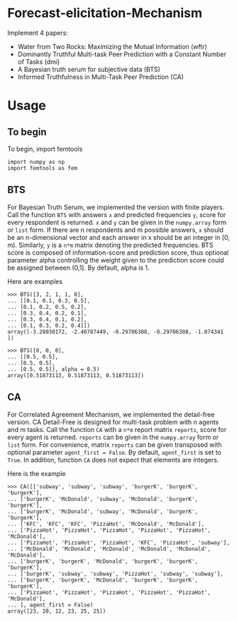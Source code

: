 # Forecast-elicitation-Mechanism

Implement 4 papers:

- Water from Two Rocks: Maximizing the Mutual Information (wftr)
- Dominantly Truthful Multi-task Peer Prediction with a Constant Number of Tasks (dmi)
- A Bayesian truth serum for subjective data (BTS)
- Informed Truthfulness in Multi-Task Peer Prediction (CA)

# Usage

## To begin
To begin, import femtools

	import numpy as np
    import femtools as fem

## BTS
For Bayesian Truth Serum, we implemented the version with finite players. Call the function `BTS` with answers `x` and predicted frequencies `y`, score for every respondent is returned. `x` and `y` can be given in the `numpy.array` form or `list` form. If there are n respondents and m possible answers, `x` should be an n-dimensional vector and  each answer in x should be an integer in [0, m). Similarly, `y` is a `n*m` matrix denoting the predicted frequencies. BTS score is composed of information-score and prediction score, thus optional parameter alpha controlling the weight given to the prediction score could be assigned between (0,1]. By default, alpha is 1.

Here are examples

	>>> BTS([3, 2, 1, 1, 0],
	... [[0.1, 0.1, 0.3, 0.5],
	... [0.1, 0.2, 0.5, 0.2],
	... [0.3, 0.4, 0.2, 0.1],
	... [0.3, 0.4, 0.1, 0.2],
	... [0.1, 0.3, 0.2, 0.4]])
	array([-3.28030172, -2.40787449, -0.29706308, -0.29706308, -1.074341  ])

	>>> BTS([0, 0, 0],
	... [[0.5, 0.5],
	... [0.5, 0.5],
	... [0.5, 0.5]], alpha = 0.5)
	array([0.51873113, 0.51873113, 0.51873113])

## CA
For Correlated Agreement Mechanism, we implemented the detail-free version. CA Detail-Free is designed for multi-task problem with n agents and m tasks. Call the function `CA` with a `n*m` report matrix `reports`, score for every agent is returned. `reports` can be given in the `numpy.array` form or `list` form. For convenience, matrix `reports` can be given transposed with optional parameter `agent_first = False`. By default, `agent_first` is set to `True`. In addition, function `CA` does not expect that elements are integers.

Here is the example

	>>> CA([['subway', 'subway', 'subway', 'burgerK', 'burgerK', 'burgerK'],
	... ['burgerK', 'McDonald', 'subway', 'McDonald', 'burgerK', 'burgerK'],
	... ['burgerK', 'McDonald', 'subway', 'McDonald', 'burgerK', 'burgerK'],
	... ['KFC', 'KFC', 'KFC', 'PizzaHot', 'McDonald', 'McDonald'],
	... ['PizzaHot', 'PizzaHot', 'PizzaHot', 'PizzaHot', 'PizzaHot', 'McDonald'],
	... ['PizzaHot', 'PizzaHot', 'PizzaHot', 'KFC', 'PizzaHot', 'subway'],
	... ['McDonald', 'McDonald', 'McDonald', 'McDonald', 'McDonald', 'McDonald'],
	... ['burgerK', 'burgerK', 'McDonald', 'burgerK', 'burgerK', 'burgerK'],
	... ['burgerK', 'subway', 'subway', 'PizzaHot', 'subway', 'subway'],
	... ['burgerK', 'burgerK', 'McDonald', 'burgerK', 'burgerK', 'burgerK'],
	... ['PizzaHot', 'PizzaHot', 'PizzaHot', 'PizzaHot', 'PizzaHot', 'McDonald'],
	... ], agent_first = False)
	array([23, 20, 12, 23, 25, 25])

